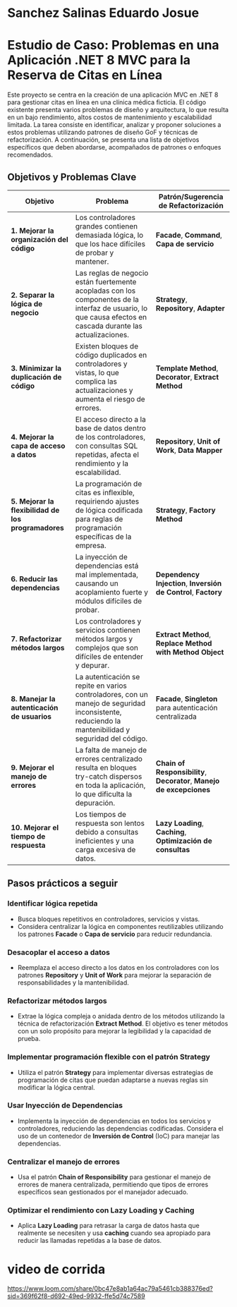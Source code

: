 # Sanchez Salinas Eduardo Josue

# Estudio de Caso: Problemas en una Aplicación .NET 8 MVC para la Reserva de Citas en Línea

Este proyecto se centra en la creación de una aplicación MVC en .NET 8 para gestionar citas en línea en una clínica médica ficticia. El código existente presenta varios problemas de diseño y arquitectura, lo que resulta en un bajo rendimiento, altos costos de mantenimiento y escalabilidad limitada. La tarea consiste en identificar, analizar y proponer soluciones a estos problemas utilizando patrones de diseño GoF y técnicas de refactorización. A continuación, se presenta una lista de objetivos específicos que deben abordarse, acompañados de patrones o enfoques recomendados.

## Objetivos y Problemas Clave

| Objetivo                             | Problema                                                                                   | Patrón/Sugerencia de Refactorización                          |
|--------------------------------------|--------------------------------------------------------------------------------------------|--------------------------------------------------------------|
| **1. Mejorar la organización del código**  | Los controladores grandes contienen demasiada lógica, lo que los hace difíciles de probar y mantener. | **Facade**, **Command**, **Capa de servicio**                |
| **2. Separar la lógica de negocio**  | Las reglas de negocio están fuertemente acopladas con los componentes de la interfaz de usuario, lo que causa efectos en cascada durante las actualizaciones. | **Strategy**, **Repository**, **Adapter**                   |
| **3. Minimizar la duplicación de código** | Existen bloques de código duplicados en controladores y vistas, lo que complica las actualizaciones y aumenta el riesgo de errores. | **Template Method**, **Decorator**, **Extract Method**       |
| **4. Mejorar la capa de acceso a datos** | El acceso directo a la base de datos dentro de los controladores, con consultas SQL repetidas, afecta el rendimiento y la escalabilidad. | **Repository**, **Unit of Work**, **Data Mapper**           |
| **5. Mejorar la flexibilidad de los programadores** | La programación de citas es inflexible, requiriendo ajustes de lógica codificada para reglas de programación específicas de la empresa. | **Strategy**, **Factory Method**                            |
| **6. Reducir las dependencias**      | La inyección de dependencias está mal implementada, causando un acoplamiento fuerte y módulos difíciles de probar. | **Dependency Injection**, **Inversión de Control**, **Factory** |
| **7. Refactorizar métodos largos**   | Los controladores y servicios contienen métodos largos y complejos que son difíciles de entender y depurar. | **Extract Method**, **Replace Method with Method Object**    |
| **8. Manejar la autenticación de usuarios** | La autenticación se repite en varios controladores, con un manejo de seguridad inconsistente, reduciendo la mantenibilidad y seguridad del código. | **Facade**, **Singleton** para autenticación centralizada    |
| **9. Mejorar el manejo de errores**  | La falta de manejo de errores centralizado resulta en bloques try-catch dispersos en toda la aplicación, lo que dificulta la depuración. | **Chain of Responsibility**, **Decorator**, **Manejo de excepciones** |
| **10. Mejorar el tiempo de respuesta** | Los tiempos de respuesta son lentos debido a consultas ineficientes y una carga excesiva de datos. | **Lazy Loading**, **Caching**, **Optimización de consultas** |

## Pasos prácticos a seguir

### Identificar lógica repetida
- Busca bloques repetitivos en controladores, servicios y vistas.
- Considera centralizar la lógica en componentes reutilizables utilizando los patrones **Facade** o **Capa de servicio** para reducir redundancia.

### Desacoplar el acceso a datos
- Reemplaza el acceso directo a los datos en los controladores con los patrones **Repository** y **Unit of Work** para mejorar la separación de responsabilidades y la mantenibilidad.

### Refactorizar métodos largos
- Extrae la lógica compleja o anidada dentro de los métodos utilizando la técnica de refactorización **Extract Method**. El objetivo es tener métodos con un solo propósito para mejorar la legibilidad y la capacidad de prueba.

### Implementar programación flexible con el patrón Strategy
- Utiliza el patrón **Strategy** para implementar diversas estrategias de programación de citas que puedan adaptarse a nuevas reglas sin modificar la lógica central.

### Usar Inyección de Dependencias
- Implementa la inyección de dependencias en todos los servicios y controladores, reduciendo las dependencias codificadas. Considera el uso de un contenedor de **Inversión de Control** (IoC) para manejar las dependencias.

### Centralizar el manejo de errores
- Usa el patrón **Chain of Responsibility** para gestionar el manejo de errores de manera centralizada, permitiendo que tipos de errores específicos sean gestionados por el manejador adecuado.

### Optimizar el rendimiento con Lazy Loading y Caching
- Aplica **Lazy Loading** para retrasar la carga de datos hasta que realmente se necesiten y usa **caching** cuando sea apropiado para reducir las llamadas repetidas a la base de datos.

# video de corrida
https://www.loom.com/share/0bc47e8ab1a64ac79a5461cb388376ed?sid=369f62f8-d692-49ed-9932-ffe5d74c7589
